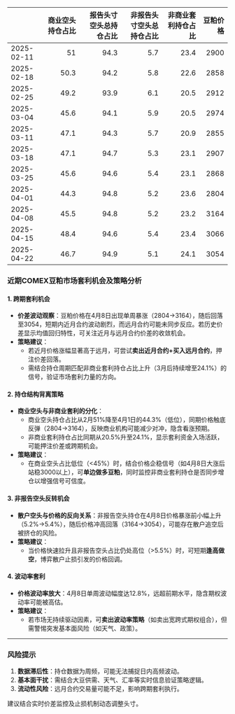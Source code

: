 |            |   商业空头持仓占比 |   报告头寸空头总持仓占比 |   非报告头寸空头总持仓占比 |   非商业套利持仓占比 |   豆粕价格 |
|:-----------|-------------------:|-------------------------:|---------------------------:|---------------------:|-----------:|
| 2025-02-11 |               51   |                     94.3 |                        5.7 |                 23.4 |       2900 |
| 2025-02-18 |               50.3 |                     94.2 |                        5.8 |                 22.6 |       2858 |
| 2025-02-25 |               49.2 |                     93.9 |                        6.1 |                 20.5 |       2912 |
| 2025-03-04 |               45.6 |                     94.1 |                        5.9 |                 20.5 |       2974 |
| 2025-03-11 |               47.1 |                     94.3 |                        5.7 |                 20.9 |       2855 |
| 2025-03-18 |               47.1 |                     94.7 |                        5.3 |                 23.1 |       2907 |
| 2025-03-25 |               45.6 |                     94.6 |                        5.4 |                 23.1 |       2868 |
| 2025-04-01 |               44.3 |                     94.8 |                        5.2 |                 23.6 |       2804 |
| 2025-04-08 |               45.5 |                     94.8 |                        5.2 |                 23.2 |       3164 |
| 2025-04-15 |               48.4 |                     94.6 |                        5.4 |                 23.4 |       3066 |
| 2025-04-22 |               46.7 |                     94.9 |                        5.1 |                 24.1 |       3054 |



### 近期COMEX豆粕市场套利机会及策略分析

#### 1. **跨期套利机会**
- **价差波动观察**：豆粕价格在4月8日出现单周暴涨（2804→3164），随后回落至3054，短期内近月合约波动剧烈，而远月合约可能未同步反应。若历史价差显示均值回归特性，可关注近月与远月合约价差的收敛机会。
- **策略建议**：  
  - 若近月价格涨幅显著高于远月，可尝试**卖出近月合约+买入远月合约**，押注价差回落。  
  - 需结合持仓周期匹配非商业套利持仓占比上升（3月后持续增至24.1%）的信号，验证市场套利力量的方向。

#### 2. **持仓结构背离策略**
- **商业空头与非商业套利的分化**：  
  - 商业空头持仓占比从2月51%降至4月1日的44.3%（低位），同期价格触底反弹（2804→3164），反映商业机构可能减少对冲，隐含看涨预期。  
  - 非商业套利持仓占比同期从20.5%升至24.1%，显示套利资金入场活跃，可能押注价差或跨期机会。  
- **策略建议**：  
  - 在商业空头占比低位（<45%）时，结合价格企稳信号（如4月8日大涨后站稳3000以上），可**单边做多豆粕**，同时监控非商业套利持仓是否同步增仓以增强信号可信度。

#### 3. **非报告空头反转机会**
- **散户空头与价格的反向关系**：非报告空头持仓在4月8日价格暴涨前小幅上升（5.2%→5.4%），随后价格冲高回落（3164→3054），可能存在散户追空后被挤仓的风险。  
- **策略建议**：  
  - 当价格快速拉升且非报告空头占比仍处高位（>5.5%）时，可短期**逢高做空**，博弈散户止损引发的价格回调。

#### 4. **波动率套利**
- **价格波动率放大**：4月8日单周波动幅度达12.8%，远超前期水平，隐含期权波动率可能被高估。  
- **策略建议**：  
  - 若市场无持续驱动因素，可**卖出波动率策略**（如卖出宽跨式期权组合），但需警惕突发基本面风险（如天气、政策）。

---

### 风险提示
1. **数据滞后性**：持仓数据为周频，可能无法捕捉日内高频波动。  
2. **基本面干扰**：需结合大豆供需、天气、汇率等实时信息验证策略逻辑。  
3. **流动性风险**：远月合约交易量可能不足，影响跨期套利执行。  

建议结合实时价差监控及止损机制动态调整头寸。